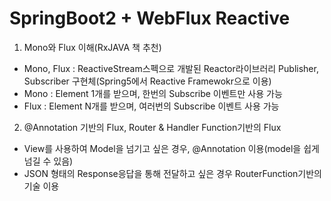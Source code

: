 # SpringBoot2 + WebFlux Reactive


1. Mono와 Flux 이해(RxJAVA 책 추천)
- Mono, Flux : ReactiveStream스펙으로 개발된 Reactor라이브러리 Publisher, Subscriber 구현체(Spring5에서 Reactive Framewokr으로 이용)
- Mono : Element 1개를 받으며, 한번의 Subscribe 이벤트만 사용 가능
- Flux : Element N개를 받으며, 여러번의 Subscribe 이벤트 사용 가능

2. @Annotation 기반의 Flux, Router & Handler Function기반의 Flux
- View를 사용하여 Model을 넘기고 싶은 경우, @Annotation 이용(model을 쉽게 넘길 수 있음)
- JSON 형태의 Response응답을 통해 전달하고 싶은 경우 RouterFunction기반의 기술 이용 

